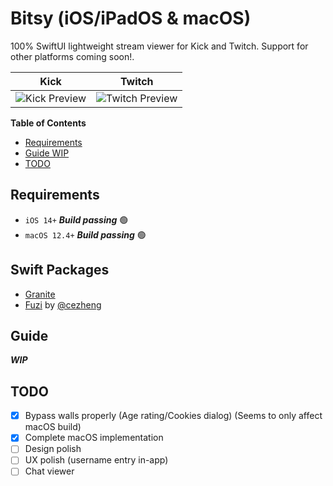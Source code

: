 # Bitsy (iOS/iPadOS & macOS)

100% SwiftUI lightweight stream viewer for Kick and Twitch. Support for other platforms coming soon!.

Kick           |  Twitch
:-------------------------:|:-------------------------:
![Kick Preview](https://stoic-static-files.s3.us-west-1.amazonaws.com/bitsy/demos/bitsy_intro_1.gif) | ![Twitch Preview](https://stoic-static-files.s3.us-west-1.amazonaws.com/bitsy/demos/bitsy_intro_2.gif)

**Table of Contents**
- [Requirements](#requirements)
- [Guide WIP](#guide)
- [TODO](#TODO)

## Requirements

- `iOS 14+`  ***Build passing*** 🟢 
- `macOS 12.4+`  ***Build passing*** 🟢                     


## Swift Packages

- [Granite](https://github.com/pexavc/Granite)
- [Fuzi](https://github.com/cezheng/Fuzi) by [@cezheng](https://github.com/cezheng)

## Guide

***WIP***

## TODO
- [x] Bypass walls properly (Age rating/Cookies dialog) (Seems to only affect macOS build)
- [x] Complete macOS implementation
- [ ] Design polish
- [ ] UX polish (username entry in-app)
- [ ] Chat viewer
